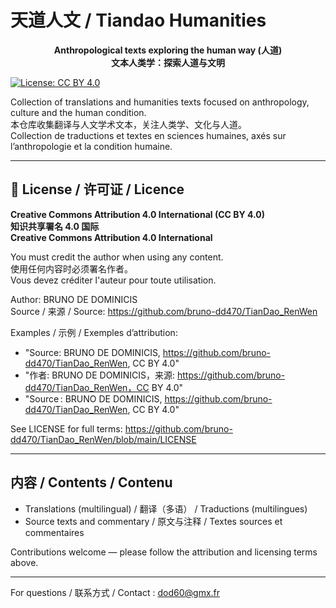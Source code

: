 # 天道人文 / Tiandao Humanities

<div align="center">

**Anthropological texts exploring the human way (人道)**  
**文本人类学：探索人道与文明**

</div>

[![License: CC BY 4.0](https://img.shields.io/badge/License-CC%20BY%204.0-lightgrey.svg)](https://creativecommons.org/licenses/by/4.0/)

Collection of translations and humanities texts focused on anthropology, culture and the human condition.  
本仓库收集翻译与人文学术文本，关注人类学、文化与人道。  
Collection de traductions et textes en sciences humaines, axés sur l’anthropologie et la condition humaine.

---

## 📄 License / 许可证 / Licence

**Creative Commons Attribution 4.0 International (CC BY 4.0)**  
**知识共享署名 4.0 国际**  
**Creative Commons Attribution 4.0 International**

You must credit the author when using any content.  
使用任何内容时必须署名作者。  
Vous devez créditer l'auteur pour toute utilisation.

Author: BRUNO DE DOMINICIS  
Source / 来源 / Source: https://github.com/bruno-dd470/TianDao_RenWen

Examples / 示例 / Exemples d’attribution:
- "Source: BRUNO DE DOMINICIS, https://github.com/bruno-dd470/TianDao_RenWen, CC BY 4.0"  
- "作者: BRUNO DE DOMINICIS，来源: https://github.com/bruno-dd470/TianDao_RenWen，CC BY 4.0"  
- "Source : BRUNO DE DOMINICIS, https://github.com/bruno-dd470/TianDao_RenWen, CC BY 4.0"

See LICENSE for full terms: https://github.com/bruno-dd470/TianDao_RenWen/blob/main/LICENSE

---

## 内容 / Contents / Contenu

- Translations (multilingual) / 翻译（多语） / Traductions (multilingues)  
- Source texts and commentary / 原文与注释 / Textes sources et commentaires

Contributions welcome — please follow the attribution and licensing terms above.

---

For questions / 联系方式 / Contact : dod60@gmx.fr
